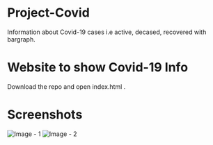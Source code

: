# Project-Covid
Information about Covid-19 cases i.e active, decased, recovered  with bargraph.

# Website to show Covid-19 Info
Download the repo and open index.html .

# Screenshots

![Image - 1](images/S_1.png)
![Image - 2](images/screen_2.png)
